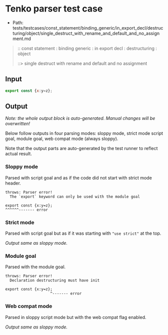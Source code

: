# Tenko parser test case

- Path: tests/testcases/const_statement/binding_generic/in_export_decl/destructuring/object/single_destruct_with_rename_and_default_and_no_assignment.md

> :: const statement : binding generic : in export decl : destructuring : object
>
> ::> single destruct with rename and default and no assignment

## Input

`````js
export const {x:y=z};
`````

## Output

_Note: the whole output block is auto-generated. Manual changes will be overwritten!_

Below follow outputs in four parsing modes: sloppy mode, strict mode script goal, module goal, web compat mode (always sloppy).

Note that the output parts are auto-generated by the test runner to reflect actual result.

### Sloppy mode

Parsed with script goal and as if the code did not start with strict mode header.

`````
throws: Parser error!
  The `export` keyword can only be used with the module goal

export const {x:y=z};
^^^^^^------- error
`````

### Strict mode

Parsed with script goal but as if it was starting with `"use strict"` at the top.

_Output same as sloppy mode._

### Module goal

Parsed with the module goal.

`````
throws: Parser error!
  Declaration destructuring must have init

export const {x:y=z};
                    ^------- error
`````


### Web compat mode

Parsed in sloppy script mode but with the web compat flag enabled.

_Output same as sloppy mode._
